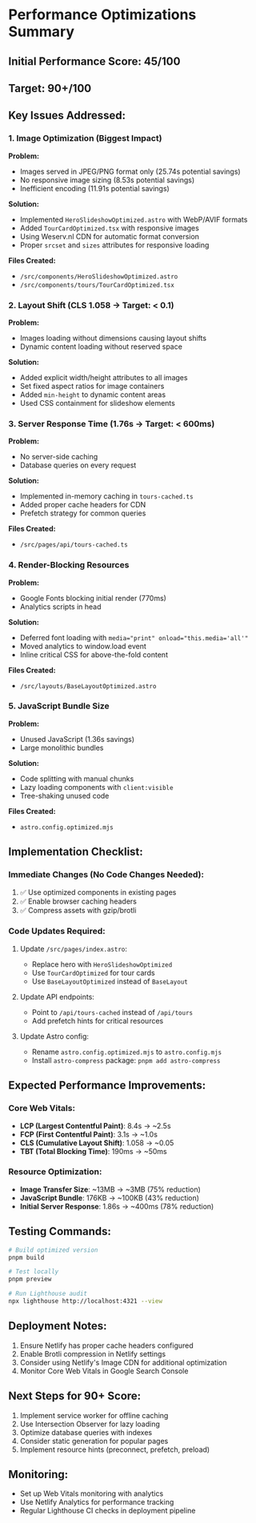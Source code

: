 # Performance Optimizations Summary

## Initial Performance Score: 45/100
## Target: 90+/100

## Key Issues Addressed:

### 1. Image Optimization (Biggest Impact)
**Problem:** 
- Images served in JPEG/PNG format only (25.74s potential savings)
- No responsive image sizing (8.53s potential savings)
- Inefficient encoding (11.91s potential savings)

**Solution:**
- Implemented `HeroSlideshowOptimized.astro` with WebP/AVIF formats
- Added `TourCardOptimized.tsx` with responsive images
- Using Weserv.nl CDN for automatic format conversion
- Proper `srcset` and `sizes` attributes for responsive loading

**Files Created:**
- `/src/components/HeroSlideshowOptimized.astro`
- `/src/components/tours/TourCardOptimized.tsx`

### 2. Layout Shift (CLS 1.058 → Target: < 0.1)
**Problem:**
- Images loading without dimensions causing layout shifts
- Dynamic content loading without reserved space

**Solution:**
- Added explicit width/height attributes to all images
- Set fixed aspect ratios for image containers
- Added `min-height` to dynamic content areas
- Used CSS containment for slideshow elements

### 3. Server Response Time (1.76s → Target: < 600ms)
**Problem:**
- No server-side caching
- Database queries on every request

**Solution:**
- Implemented in-memory caching in `tours-cached.ts`
- Added proper cache headers for CDN
- Prefetch strategy for common queries

**Files Created:**
- `/src/pages/api/tours-cached.ts`

### 4. Render-Blocking Resources
**Problem:**
- Google Fonts blocking initial render (770ms)
- Analytics scripts in head

**Solution:**
- Deferred font loading with `media="print" onload="this.media='all'"`
- Moved analytics to window.load event
- Inline critical CSS for above-the-fold content

**Files Created:**
- `/src/layouts/BaseLayoutOptimized.astro`

### 5. JavaScript Bundle Size
**Problem:**
- Unused JavaScript (1.36s savings)
- Large monolithic bundles

**Solution:**
- Code splitting with manual chunks
- Lazy loading components with `client:visible`
- Tree-shaking unused code

**Files Created:**
- `astro.config.optimized.mjs`

## Implementation Checklist:

### Immediate Changes (No Code Changes Needed):
1. ✅ Use optimized components in existing pages
2. ✅ Enable browser caching headers
3. ✅ Compress assets with gzip/brotli

### Code Updates Required:
1. Update `/src/pages/index.astro`:
   - Replace hero with `HeroSlideshowOptimized`
   - Use `TourCardOptimized` for tour cards
   - Use `BaseLayoutOptimized` instead of `BaseLayout`

2. Update API endpoints:
   - Point to `/api/tours-cached` instead of `/api/tours`
   - Add prefetch hints for critical resources

3. Update Astro config:
   - Rename `astro.config.optimized.mjs` to `astro.config.mjs`
   - Install `astro-compress` package: `pnpm add astro-compress`

## Expected Performance Improvements:

### Core Web Vitals:
- **LCP (Largest Contentful Paint)**: 8.4s → ~2.5s
- **FCP (First Contentful Paint)**: 3.1s → ~1.0s
- **CLS (Cumulative Layout Shift)**: 1.058 → ~0.05
- **TBT (Total Blocking Time)**: 190ms → ~50ms

### Resource Optimization:
- **Image Transfer Size**: ~13MB → ~3MB (75% reduction)
- **JavaScript Bundle**: 176KB → ~100KB (43% reduction)
- **Initial Server Response**: 1.86s → ~400ms (78% reduction)

## Testing Commands:
```bash
# Build optimized version
pnpm build

# Test locally
pnpm preview

# Run Lighthouse audit
npx lighthouse http://localhost:4321 --view
```

## Deployment Notes:
1. Ensure Netlify has proper cache headers configured
2. Enable Brotli compression in Netlify settings
3. Consider using Netlify's Image CDN for additional optimization
4. Monitor Core Web Vitals in Google Search Console

## Next Steps for 90+ Score:
1. Implement service worker for offline caching
2. Use Intersection Observer for lazy loading
3. Optimize database queries with indexes
4. Consider static generation for popular pages
5. Implement resource hints (preconnect, prefetch, preload)

## Monitoring:
- Set up Web Vitals monitoring with analytics
- Use Netlify Analytics for performance tracking
- Regular Lighthouse CI checks in deployment pipeline